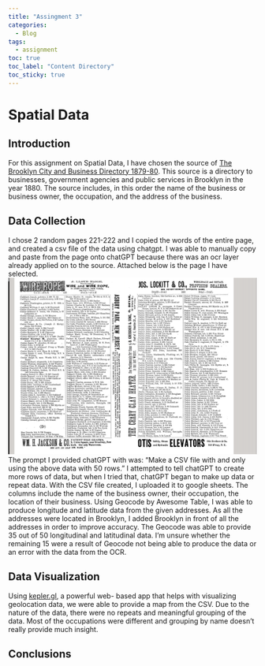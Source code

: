 ```yaml
---
title: "Assingment 3"
categories:
  - Blog
tags:
  - assignment
toc: true
toc_label: "Content Directory"
toc_sticky: true
---
```


# Spatial Data

## **Introduction**
For this assignment on Spatial Data, I have chosen the source of [The Brooklyn City and Business Directory 1879-80](https://archive.org/details/1880BPL/page/n21/mode/2up). This source is a directory to businesses, government agencies and public services in Brooklyn in the year 1880. The source includes, in this order the name of the business or business owner, the occupation, and the address of the business. 

## **Data Collection**
I chose 2 random pages 221-222 and I copied the words of the entire page, and created a csv file of the data using chatgpt. I was able to manually copy and paste from the page onto chatGPT because there was an ocr layer already applied on to the source. Attached below is the page I have selected. ![Directory](/assets/images/Directory.png)The prompt I provided chatGPT with was: “Make a CSV file with and only using  the above data  with 50 rows.” I attempted to tell chatGPT to create more rows of data, but when I tried that, chatGPT began to make up data or repeat data. With the CSV file created, I uploaded it to google sheets. The columns include the name of the business owner, their occupation, the location of their business. Using Geocode by Awesome Table, I was able to produce longitude and latitude data from the given addresses. As all the addresses were located in Brooklyn, I added Brooklyn in front of all the addresses in order to improve accuracy. The Geocode was able to provide 35 out of 50 longitudinal and latitudinal data. I’m unsure whether the remaining 15 were a result of Geocode not being able to produce the data or an error with the data from the OCR. 

## Data Visualization

Using [kepler.gl](https://kepler.gl), a powerful web- based app that helps with visualizing geolocation data, we were able to provide a map from the CSV. Due to the nature of the data, there were no repeats and meaningful grouping of the data. Most of the occupations were different and grouping by name doesn’t really provide much insight. 

## Conclusions 

